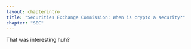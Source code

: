 ```yaml
---
layout: chapterintro
title: "Securities Exchange Commission: When is crypto a security?"
chapter: "SEC"
---
```


That was interesting huh?



